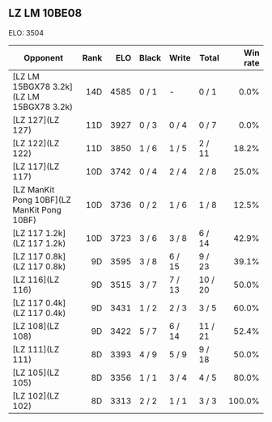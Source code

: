 ## LZ LM 10BE08 ##

ELO: 3504

Opponent | Rank | ELO | Black | Write | Total | Win rate
---------|-----:|----:|-------|-------|-------|-------:
[LZ LM 15BGX78 3.2k](LZ LM 15BGX78 3.2k) | 14D | 4585 | 0 / 1 | - | 0 / 1 | 0.0%
[LZ 127](LZ 127) | 11D | 3927 | 0 / 3 | 0 / 4 | 0 / 7 | 0.0%
[LZ 122](LZ 122) | 11D | 3850 | 1 / 6 | 1 / 5 | 2 / 11 | 18.2%
[LZ 117](LZ 117) | 10D | 3742 | 0 / 4 | 2 / 4 | 2 / 8 | 25.0%
[LZ ManKit Pong 10BF](LZ ManKit Pong 10BF) | 10D | 3736 | 0 / 2 | 1 / 6 | 1 / 8 | 12.5%
[LZ 117 1.2k](LZ 117 1.2k) | 10D | 3723 | 3 / 6 | 3 / 8 | 6 / 14 | 42.9%
[LZ 117 0.8k](LZ 117 0.8k) | 9D | 3595 | 3 / 8 | 6 / 15 | 9 / 23 | 39.1%
[LZ 116](LZ 116) | 9D | 3515 | 3 / 7 | 7 / 13 | 10 / 20 | 50.0%
[LZ 117 0.4k](LZ 117 0.4k) | 9D | 3431 | 1 / 2 | 2 / 3 | 3 / 5 | 60.0%
[LZ 108](LZ 108) | 9D | 3422 | 5 / 7 | 6 / 14 | 11 / 21 | 52.4%
[LZ 111](LZ 111) | 8D | 3393 | 4 / 9 | 5 / 9 | 9 / 18 | 50.0%
[LZ 105](LZ 105) | 8D | 3356 | 1 / 1 | 3 / 4 | 4 / 5 | 80.0%
[LZ 102](LZ 102) | 8D | 3313 | 2 / 2 | 1 / 1 | 3 / 3 | 100.0%
